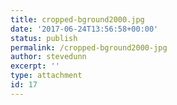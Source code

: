 ```yaml
---
title: cropped-bground2000.jpg
date: '2017-06-24T13:56:58+00:00'
status: publish
permalink: /cropped-bground2000-jpg
author: stevedunn
excerpt: ''
type: attachment
id: 17
---
```

<!DOCTYPE html PUBLIC "-//W3C//DTD HTML 4.0 Transitional//EN" "http://www.w3.org/TR/REC-html40/loose.dtd">
<?xml encoding="UTF-8">
